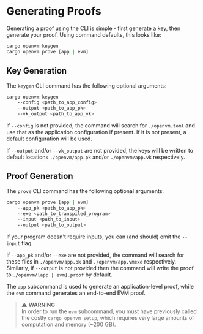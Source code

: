 # Generating Proofs

Generating a proof using the CLI is simple - first generate a key, then generate your proof. Using command defaults, this looks like:

```bash
cargo openvm keygen
cargo openvm prove [app | evm]
```

## Key Generation

The `keygen` CLI command has the following optional arguments:

```bash
cargo openvm keygen
    --config <path_to_app_config>
    --output <path_to_app_pk>
    --vk_output <path_to_app_vk>
```

If `--config` is not provided, the command will search for `./openvm.toml` and use that as the application configuration if present. If it is not present, a default configuration will be used.

If `--output` and/or `--vk_output` are not provided, the keys will be written to default locations `./openvm/app.pk` and/or `./openvm/app.vk` respectively.

## Proof Generation

The `prove` CLI command has the following optional arguments:

```bash
cargo openvm prove [app | evm]
    --app_pk <path_to_app_pk>
    --exe <path_to_transpiled_program>
    --input <path_to_input>
    --output <path_to_output>
```

If your program doesn't require inputs, you can (and should) omit the `--input` flag.

If `--app_pk` and/or `--exe` are not provided, the command will search for these files in `./openvm/app.pk` and `./openvm/app.vmexe` respectively. Similarly, if `--output` is not provided then the command will write the proof to `./openvm/[app | evm].proof` by default.

The `app` subcommand is used to generate an application-level proof, while the `evm` command generates an end-to-end EVM proof.

> ⚠️ **WARNING**  
> In order to run the `evm` subcommand, you must have previously called the costly `cargo openvm setup`, which requires very large amounts of computation and memory (~200 GB).
